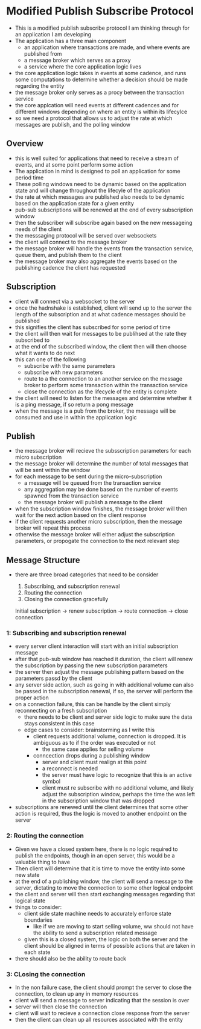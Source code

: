 # Modified Publish Subscribe Protocol
- This is a modified publish subscribe protocol I am thinking through for an application I am developing
- The application has a three main component
    - an application where transactions are made, and where events are published from
    - a message broker which serves as a proxy
    - a service where the core application logic lives
- the core application logic takes in events at some cadence, and runs some computations to determine whether a decision should be made regarding the entity
- the message broker only serves as a procy between the transaction service
- the core applcation will need events at different cadences and for different windows depending on where an entity is within its lifecylce
- so we need a protocol that allows us to adjust the rate at which messages are publish, and the polling window
## Overview
- this is well suited for applications that need to receive a stream of events, and at some point perform some action
- The application in mind is designed to poll an application for some period time
- These polling windows need to be dynamic based on the application state and will change throughout the lifecyle of the application
- the rate at which messages are published also needs to be dynamic based on the application state for a given entity
- pub-sub subscriptions will be renewed at the end of every subscription window
- then the subscriber will subscribe again based on the new messageing needs of the client
- the messsaging protocol will be served over websockets
- the client will connect to the message broker
- the message broker will handle the events from the transaction service, queue them, and publish them to the client
- the message broker may also aggregate the events based on the publishing cadence the client has requested
## Subscription
- client will connect via a websocket to the server
- once the hadnshake is established, client will send up to the server the length of the subscription and at what cadence messages should be published
- this signifies the client has subscribed for some period of time
- the client will then wait for messages to be publihsed at the rate they subscribed to
- at the end of the subscribed window, the client then will then choose what it wants to do next
- this can one of the following
    - subscribe with the same parameters
    - subscribe with new parameters
    - route to a the connection to an another service on the message broker to perform some transaction within the transaction service
    - close the connection as the lifecycle of the entity is complete
- the client will need to listen for the messages and determine whether it is a ping message, if so return a pong message
- when the message is a pub from the broker, the message will be consumed and use in within the application logic
## Publish
- the message broker will recieve the subsscription parameters for each micro subscription
- the message broker will determine the number of total messages that will be sent within the window
- for each message to be sent during the micro-subscription
    - a message will be queued from the transaction service
    - any aggregation may be done based on the number of events spawned from the transaction service
    - the message broker will publish a message to the client
- when the subscription window finishes, the message broker will then wait for the next action based on the client response
- if the client requests another micro subscription, then the message broker will repeat this process
- otherwise the message broker will either adjust the subscription parameters, or propogate the connection to the next relevant step

## Message Structure
- there are three broad categories that need to be consider
    1. Subscribing, and subscription renewal
    2. Routing the connection
    3. Closing the connection gracefully

    Initial subscription -> renew subscription -> route connection -> close connection
### 1: Subscribing and subscription renewal
- every server client interaction will start with an initial subscription message
- after that pub-sub window has reached it duration, the client will renew the subscription by passing the new subscription parameters
- the server then adjust the message publishing pattern based on the parameters passd by the client
- any server side action, such as going in with additional volume can also be passed in the subscription renewal, if so, the server will perform the proper action
- on a connection failure, this can be handle by the client simply reconnecting on a fresh subscription
    - there needs to be client and server side logic to make sure the data stays consistent in this case
    - edge cases to consider: brainstorming as I write this
        - client requests additional volume, connection is dropped. It is ambiguous as to if the order was executed or not
            - the same case applies for selling volume
        - conncection drops during a publishing window
            - server and client must realign at this point
            - a reconnect is needed
            - the server must have logic to recognize that this is an active symbol
            - client must re subscribe with no additional volume, and likely adjust the subscription window, perhaps the time the was left in the subscription window that was dropped
- subscriptions are renewed until the client determines that some other action is required, thus the logic is moved to another endpoint on the server
### 2: Routing the connection
- Given we have a closed system here, there is no logic required to publish the endpoints, though in an open server, this would be a valuable thing to have
- Then client will determine that it is time to move the entity into some new state
- at the end of a publishing window, the client will send a message to the server, dictating to move the connection to some other logical endpoint
- the client and server will then start exchanging messages regarding that logical state
- things to consider:
    - client side state machine needs to accurately enforce state boundaries
        - like if we are moving to start selling volume, ww should not have the ability to send a subscription related message
    - given this is a closed system, the logic on both the server and the client should be aligned in terms of possible actions that are taken in each state
- there should also be the ability to route back
### 3: CLosing the connection
- In the non failure case, the client should prompt the server to close the connection, to clean up any in memory resources
- client will send a message to server indicating that the session is over
- server will then close the connection
- client will wait to recieve a connection close response from the server
- then the client can clean up all resources associated with the entity



